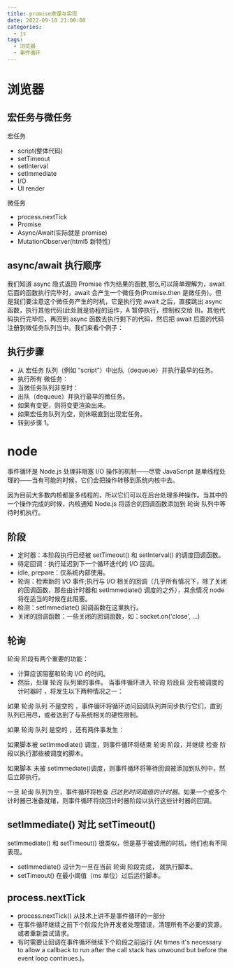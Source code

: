 ```yaml
---
title: promise原理与实现
date: 2022-09-10 21:00:00
categories:
  - js
tags:
  - 浏览器
  - 事件循环
---
```


# 浏览器

## 宏任务与微任务

宏任务

- script(整体代码)
- setTimeout
- setInterval
- setImmediate
- I/O
- UI render

微任务

- process.nextTick
- Promise
- Async/Await(实际就是 promise)
- MutationObserver(html5 新特性)

## async/await 执行顺序

我们知道 async 隐式返回 Promise 作为结果的函数,那么可以简单理解为，await 后面的函数执行完毕时，await 会产生一个微任务(Promise.then 是微任务)。但是我们要注意这个微任务产生的时机，它是执行完 await 之后，直接跳出 async 函数，执行其他代码(此处就是协程的运作，A 暂停执行，控制权交给 B)。其他代码执行完毕后，再回到 async 函数去执行剩下的代码，然后把 await 后面的代码注册到微任务队列当中。我们来看个例子：

## 执行步骤

- 从 宏任务 队列（例如 “script”）中出队（dequeue）并执行最早的任务。
- 执行所有 微任务：
- 当微任务队列非空时：
- 出队（dequeue）并执行最早的微任务。
- 如果有变更，则将变更渲染出来。
- 如果宏任务队列为空，则休眠直到出现宏任务。
- 转到步骤 1。

# node

事件循环是 Node.js 处理非阻塞 I/O 操作的机制——尽管 JavaScript 是单线程处理的——当有可能的时候，它们会把操作转移到系统内核中去。

因为目前大多数内核都是多线程的，所以它们可以在后台处理多种操作。当其中的一个操作完成的时候，内核通知 Node.js 将适合的回调函数添加到 轮询 队列中等待时机执行。

## 阶段

- 定时器：本阶段执行已经被 setTimeout() 和 setInterval() 的调度回调函数。
- 待定回调：执行延迟到下一个循环迭代的 I/O 回调。
- idle, prepare：仅系统内部使用。
- 轮询：检索新的 I/O 事件;执行与 I/O 相关的回调（几乎所有情况下，除了关闭的回调函数，那些由计时器和 setImmediate() 调度的之外），其余情况 node 将在适当的时候在此阻塞。
- 检测：setImmediate() 回调函数在这里执行。
- 关闭的回调函数：一些关闭的回调函数，如：socket.on('close', ...)

## 轮询

轮询 阶段有两个重要的功能：

- 计算应该阻塞和轮询 I/O 的时间。
- 然后，处理 轮询 队列里的事件。
  当事件循环进入 轮询 阶段且 没有被调度的计时器时 ，将发生以下两种情况之一：

如果 轮询 队列 不是空的 ，事件循环将循环访问回调队列并同步执行它们，直到队列已用尽，或者达到了与系统相关的硬性限制。

如果 轮询 队列 是空的 ，还有两件事发生：

如果脚本被 setImmediate() 调度，则事件循环将结束 轮询 阶段，并继续 检查 阶段以执行那些被调度的脚本。

如果脚本 未被 setImmediate()调度，则事件循环将等待回调被添加到队列中，然后立即执行。

一旦 轮询 队列为空，事件循环将检查 _已达到时间阈值的计时器_。如果一个或多个计时器已准备就绪，则事件循环将绕回计时器阶段以执行这些计时器的回调。

## setImmediate() 对比 setTimeout()

setImmediate() 和 setTimeout() 很类似，但是基于被调用的时机，他们也有不同表现。

- setImmediate() 设计为一旦在当前 轮询 阶段完成， 就执行脚本。
- setTimeout() 在最小阈值（ms 单位）过后运行脚本。

## process.nextTick

- process.nextTick() 从技术上讲不是事件循环的一部分
- 在事件循环继续之前下个阶段允许开发者处理错误，清理所有不必要的资源，或者重新尝试请求。
- 有时需要让回调在事件循环继续下个阶段之前运行 (At times it's necessary to allow a callback to run after the call stack has unwound but before the event loop continues.)。
